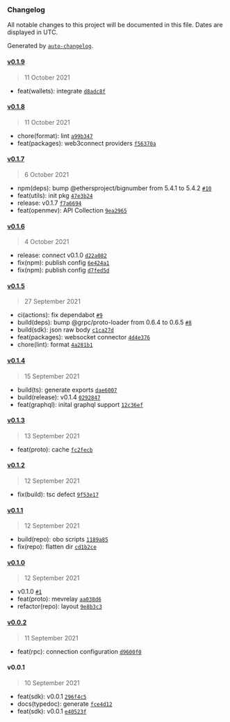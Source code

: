 ### Changelog

All notable changes to this project will be documented in this file. Dates are
displayed in UTC.

Generated by [`auto-changelog`](https://github.com/CookPete/auto-changelog).

#### [v0.1.9](https://github.com/manifoldfinance/openmev-sdk/compare/v0.1.8...v0.1.9)

> 11 October 2021

- feat(wallets): integrate
  [`d8adc8f`](https://github.com/manifoldfinance/openmev-sdk/commit/d8adc8f5d4be2d28e0e7034ab179b44688ebf649)

#### [v0.1.8](https://github.com/manifoldfinance/openmev-sdk/compare/v0.1.7...v0.1.8)

> 11 October 2021

- chore(format): lint
  [`a99b347`](https://github.com/manifoldfinance/openmev-sdk/commit/a99b347b559df538c19c42e5cf5a9661b89a34b1)
- feat(packages): web3connect providers
  [`f56370a`](https://github.com/manifoldfinance/openmev-sdk/commit/f56370a598345aabe377fefa47797de9800e0f05)

#### [v0.1.7](https://github.com/manifoldfinance/openmev-sdk/compare/v0.1.6...v0.1.7)

> 6 October 2021

- npm(deps): bump @ethersproject/bignumber from 5.4.1 to 5.4.2
  [`#10`](https://github.com/manifoldfinance/openmev-sdk/pull/10)
- feat(utils): init pkg
  [`47e3b24`](https://github.com/manifoldfinance/openmev-sdk/commit/47e3b240843d21bebfeeb7a62aee4fbbd8525d00)
- release: v0.1.7
  [`f7a6694`](https://github.com/manifoldfinance/openmev-sdk/commit/f7a6694456ca654ee7ad03e5a034ec5c076649e4)
- feat(openmev): API Collection
  [`9ea2965`](https://github.com/manifoldfinance/openmev-sdk/commit/9ea296519f7c4e520e211b468348583ce32fbbf6)

#### [v0.1.6](https://github.com/manifoldfinance/openmev-sdk/compare/v0.1.5...v0.1.6)

> 4 October 2021

- release: connect v0.1.0
  [`d22a082`](https://github.com/manifoldfinance/openmev-sdk/commit/d22a082c71d304a321e38813c5c5d5ce89b3c730)
- fix(npm): publish config
  [`6e424a1`](https://github.com/manifoldfinance/openmev-sdk/commit/6e424a14f04bcde3cc397e02cbd8aa2ff3ff4503)
- fix(npm): publish config
  [`d7fed5d`](https://github.com/manifoldfinance/openmev-sdk/commit/d7fed5dad8f337f31bf089d6600dd8e0792650b4)

#### [v0.1.5](https://github.com/manifoldfinance/openmev-sdk/compare/v0.1.4...v0.1.5)

> 27 September 2021

- ci(actions): fix dependabot
  [`#9`](https://github.com/manifoldfinance/openmev-sdk/pull/9)
- build(deps): bump @grpc/proto-loader from 0.6.4 to 0.6.5
  [`#8`](https://github.com/manifoldfinance/openmev-sdk/pull/8)
- build(sdk): json raw body
  [`c1ca27d`](https://github.com/manifoldfinance/openmev-sdk/commit/c1ca27de64159b817ce4795c68024809e8260cc0)
- feat(packages): websocket connector
  [`4d4e376`](https://github.com/manifoldfinance/openmev-sdk/commit/4d4e37628203b0acb4ec410c150491b847c59ce9)
- chore(lint): format
  [`4a281b1`](https://github.com/manifoldfinance/openmev-sdk/commit/4a281b15d7c9de8f58a6b9f6f1d8c364ac8cbb6d)

#### [v0.1.4](https://github.com/manifoldfinance/openmev-sdk/compare/v0.1.3...v0.1.4)

> 15 September 2021

- build(ts): generate exports
  [`dae6007`](https://github.com/manifoldfinance/openmev-sdk/commit/dae60072d55ded4ef6c9ea41931b0e86fdd470dd)
- build(release): v0.1.4
  [`0292847`](https://github.com/manifoldfinance/openmev-sdk/commit/0292847864878761e95af6c1361c4d14849cda94)
- feat(graphql): inital graphql support
  [`12c36ef`](https://github.com/manifoldfinance/openmev-sdk/commit/12c36efa93462d3dbfb339cc921f5b235d2fe915)

#### [v0.1.3](https://github.com/manifoldfinance/openmev-sdk/compare/v0.1.2...v0.1.3)

> 13 September 2021

- feat(proto): cache
  [`fc2fecb`](https://github.com/manifoldfinance/openmev-sdk/commit/fc2fecb9489b1370cc3fd71833d616ca7a979d89)

#### [v0.1.2](https://github.com/manifoldfinance/openmev-sdk/compare/v0.1.1...v0.1.2)

> 12 September 2021

- fix(build): tsc defect
  [`9f53e17`](https://github.com/manifoldfinance/openmev-sdk/commit/9f53e175d60f3c5b7882504fe1a356877e2ed1e2)

#### [v0.1.1](https://github.com/manifoldfinance/openmev-sdk/compare/v0.1.0...v0.1.1)

> 12 September 2021

- build(repo): obo scripts
  [`1189a85`](https://github.com/manifoldfinance/openmev-sdk/commit/1189a85fe25e181c90242344bf6da4a26a61e68e)
- fix(repo): flatten dir
  [`cd1b2ce`](https://github.com/manifoldfinance/openmev-sdk/commit/cd1b2ceb6838d29b2b19ab4906129750ce99a44a)

#### [v0.1.0](https://github.com/manifoldfinance/openmev-sdk/compare/v0.0.2...v0.1.0)

> 12 September 2021

- v0.1.0 [`#1`](https://github.com/manifoldfinance/openmev-sdk/pull/1)
- feat(proto): mevrelay
  [`aa038d6`](https://github.com/manifoldfinance/openmev-sdk/commit/aa038d69bb25cb50fc46f3b59d20cfa1ca9132ea)
- refactor(repo): layout
  [`9e8b3c3`](https://github.com/manifoldfinance/openmev-sdk/commit/9e8b3c3f9cc460f19ab75c4a9fbed6fe13b1d308)

#### [v0.0.2](https://github.com/manifoldfinance/openmev-sdk/compare/v0.0.1...v0.0.2)

> 11 September 2021

- feat(rpc): connection configuration
  [`d9600f0`](https://github.com/manifoldfinance/openmev-sdk/commit/d9600f093316e058ac3b2303f58f106a4023dcd0)

#### v0.0.1

> 10 September 2021

- feat(sdk): v0.0.1
  [`296f4c5`](https://github.com/manifoldfinance/openmev-sdk/commit/296f4c54f58ac125d7923bf4524fdbc1ecee389c)
- docs(typedoc): generate
  [`fce4d12`](https://github.com/manifoldfinance/openmev-sdk/commit/fce4d121ae99f0693f5095f1824fd7317c3116c8)
- feat(sdk): v0.0.1
  [`e40523f`](https://github.com/manifoldfinance/openmev-sdk/commit/e40523f2581ffcf0a1927623b3726b203f0ca246)
